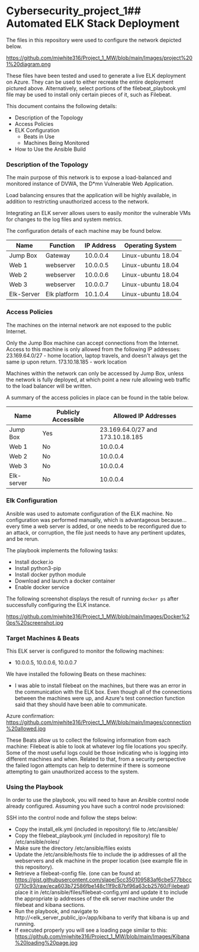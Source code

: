 # Cybersecurity_project_1## Automated ELK Stack Deployment

The files in this repository were used to configure the network depicted below.

https://github.com/mjwhite316/Project_1_MW/blob/main/Images/project%201%20diagram.png

These files have been tested and used to generate a live ELK deployment on Azure. They can be used to either recreate the entire deployment pictured above. Alternatively, select portions of the filebeat_playbook.yml file may be used to install only certain pieces of it, such as Filebeat.

  
This document contains the following details:
- Description of the Topology
- Access Policies
- ELK Configuration
  - Beats in Use
  - Machines Being Monitored
- How to Use the Ansible Build


### Description of the Topology

The main purpose of this network is to expose a load-balanced and monitored instance of DVWA, the D*mn Vulnerable Web Application.

Load balancing ensures that the application will be highly available, in addition to restricting unauthorized access to the network.


Integrating an ELK server allows users to easily monitor the vulnerable VMs for changes to the log files and system metrics.


The configuration details of each machine may be found below.


| Name       | Function     | IP Address | Operating System   |
|------------|--------------|------------|--------------------|
| Jump Box   | Gateway      | 10.0.0.4   | Linux-ubuntu 18.04 |
| Web 1      | webserver    | 10.0.0.5   | Linux-ubuntu 18.04 |
| Web 2      | webserver    | 10.0.0.6   | Linux-ubuntu 18.04 |
| Web 3      | webserver    | 10.0.0.7   | Linux-ubuntu 18.04 |
| Elk-Server | Elk platform | 10.1.0.4   | Linux-ubuntu 18.04 |

### Access Policies

The machines on the internal network are not exposed to the public Internet. 

Only the Jump Box machine can accept connections from the Internet. Access to this machine is only allowed from the following IP addresses:
23.169.64.0/27 - home location, laptop travels, and doesn't always get the same ip upon return.
173.10.18.185 - work location

Machines within the network can only be accessed by Jump Box, unless the network is fully deployed, at which point a new rule allowing web traffic to the load
balancer will be written.


A summary of the access policies in place can be found in the table below.

| Name       | Publicly Accessible | Allowed IP Addresses             |
|------------|---------------------|----------------------------------|
| Jump Box   | Yes                 | 23.169.64.0/27 and 173.10.18.185 |
| Web 1      | No                  | 10.0.0.4                         |
| Web 2      | No                  | 10.0.0.4                         |
| Web 3      | No                  | 10.0.0.4                         |
| Elk-server | No                  | 10.0.0.4                         |
### Elk Configuration

Ansible was used to automate configuration of the ELK machine. No configuration was performed manually, which is advantageous because...
every time a web server is added, or one needs to be reconfigured due to an attack, or corruption, the file just needs to have any pertinent updates, and be rerun.

The playbook implements the following tasks:
- Install docker.io
- Install python3-pip
- Install docker python module
- Download and launch a docker container
- Enable docker service

The following screenshot displays the result of running `docker ps` after successfully configuring the ELK instance.

https://github.com/mjwhite316/Project_1_MW/blob/main/Images/Docker%20ps%20screenshot.jpg

### Target Machines & Beats
This ELK server is configured to monitor the following machines:
- 10.0.0.5, 10.0.0.6, 10.0.0.7

We have installed the following Beats on these machines:
- I was able to install filebeat on the machines, but there was an error in the communication with the ELK box. Even though all of the connections between the machines were up,
and Azure's test connection function said that they should have been able to communicate.

Azure confirmation: https://github.com/mjwhite316/Project_1_MW/blob/main/Images/connection%20allowed.jpg

These Beats allow us to collect the following information from each machine:
Filebeat is able to look at whatever log file locations you specify. Some of the most useful logs could be those indicating who is logging into different machines and when. 
Related to that, from a security perspective the failed logon attempts can help to determine if there is someone attempting to gain unauthorized access to the system. 

### Using the Playbook
In order to use the playbook, you will need to have an Ansible control node already configured. Assuming you have such a control node provisioned: 

SSH into the control node and follow the steps below:
- Copy the install_elk.yml (included in repository) file to /etc/ansible/
- Copy the filebeat_playbook.yml (included in repository) file to /etc/ansible/roles/
- Make sure the directory /etc/ansible/files exists
- Update the /etc/ansible/hosts file to include the ip addresses of all the webservers and elk machine in the proper location (see example file in this repository).
- Retrieve a filebeat-config file. (one can be found at: https://gist.githubusercontent.com/slape/5cc350109583af6cbe577bbcc0710c93/raw/eca603b72586fbe148c11f9c87bf96a63cb25760/Filebeat) 
place it in /etc/ansible/files/filebeat-config.yml and update it to include the appropriate ip addresses of the elk server machine under the filebeat and kibana sections.
- Run the playbook, and navigate to http://<elk_server_public_ip>/app/kibana to verify that kibana is up and running. 
- If executed properly you will see a loading page similar to this:
https://github.com/mjwhite316/Project_1_MW/blob/main/Images/Kibana%20loading%20page.jpg


